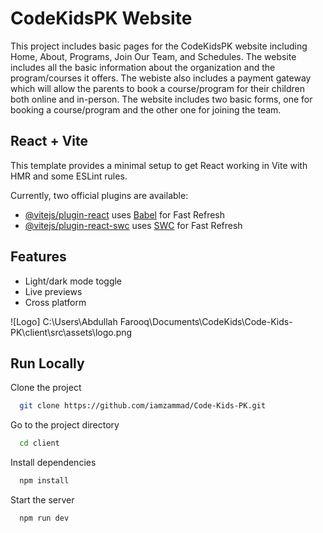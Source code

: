 
# CodeKidsPK Website

This project includes basic pages for the CodeKidsPK website including Home, About, Programs, Join Our Team, and Schedules. The website includes all the basic information about the organization and the program/courses it offers. The webiste also includes a payment gateway which will allow the parents to book a course/program for their children both online and in-person. The website includes two basic forms, one for booking a course/program and the other one for joining the team.


## React + Vite

This template provides a minimal setup to get React working in Vite with HMR and some ESLint rules.

Currently, two official plugins are available:

- [@vitejs/plugin-react](https://github.com/vitejs/vite-plugin-react/blob/main/packages/plugin-react/README.md) uses [Babel](https://babeljs.io/) for Fast Refresh
- [@vitejs/plugin-react-swc](https://github.com/vitejs/vite-plugin-react-swc) uses [SWC](https://swc.rs/) for Fast Refresh

## Features

- Light/dark mode toggle
- Live previews
- Cross platform


![Logo] C:\Users\Abdullah Farooq\Documents\CodeKids\Code-Kids-PK\client\src\assets\logo.png


## Run Locally

Clone the project

```bash
  git clone https://github.com/iamzammad/Code-Kids-PK.git
```

Go to the project directory

```bash
  cd client
```

Install dependencies

```bash
  npm install
```

Start the server

```bash
  npm run dev
```

